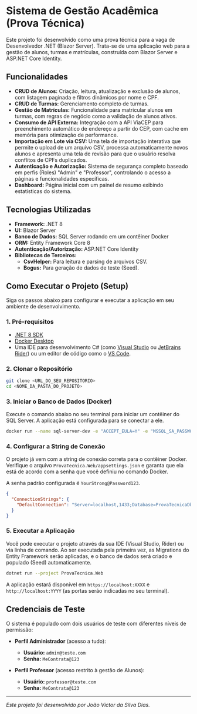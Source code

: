 # Sistema de Gestão Acadêmica (Prova Técnica)

Este projeto foi desenvolvido como uma prova técnica para a vaga de Desenvolvedor .NET (Blazor Server). Trata-se de uma aplicação web para a gestão de alunos, turmas e matrículas, construída com Blazor Server e ASP.NET Core Identity.

## Funcionalidades

* **CRUD de Alunos:** Criação, leitura, atualização e exclusão de alunos, com listagem paginada e filtros dinâmicos por nome e CPF.
* **CRUD de Turmas:** Gerenciamento completo de turmas.
* **Gestão de Matrículas:** Funcionalidade para matricular alunos em turmas, com regras de negócio como a validação de alunos ativos.
* **Consumo de API Externa:** Integração com a API ViaCEP para preenchimento automático de endereço a partir do CEP, com cache em memória para otimização de performance.
* **Importação em Lote via CSV:** Uma tela de importação interativa que permite o upload de um arquivo CSV, processa automaticamente novos alunos e apresenta uma tela de revisão para que o usuário resolva conflitos de CPFs duplicados.
* **Autenticação e Autorização:** Sistema de segurança completo baseado em perfis (Roles) "Admin" e "Professor", controlando o acesso a páginas e funcionalidades específicas.
* **Dashboard:** Página inicial com um painel de resumo exibindo estatísticas do sistema.

## Tecnologias Utilizadas

* **Framework:** .NET 8
* **UI:** Blazor Server
* **Banco de Dados:** SQL Server rodando em um contêiner Docker
* **ORM:** Entity Framework Core 8
* **Autenticação/Autorização:** ASP.NET Core Identity
* **Bibliotecas de Terceiros:**
    * **CsvHelper:** Para leitura e parsing de arquivos CSV.
    * **Bogus:** Para geração de dados de teste (Seed).

## Como Executar o Projeto (Setup)

Siga os passos abaixo para configurar e executar a aplicação em seu ambiente de desenvolvimento.

### 1. Pré-requisitos

* [.NET 8 SDK](https://dotnet.microsoft.com/download/dotnet/8.0)
* [Docker Desktop](https://www.docker.com/products/docker-desktop/)
* Uma IDE para desenvolvimento C# (como [Visual Studio](https://visualstudio.microsoft.com/) ou [JetBrains Rider](https://www.jetbrains.com/rider/)) ou um editor de código como o [VS Code](https://code.visualstudio.com/).

### 2. Clonar o Repositório

```bash
git clone <URL_DO_SEU_REPOSITORIO>
cd <NOME_DA_PASTA_DO_PROJETO>
```

### 3. Iniciar o Banco de Dados (Docker)

Execute o comando abaixo no seu terminal para iniciar um contêiner do SQL Server. A aplicação está configurada para se conectar a ele.

```bash
docker run --name sql-server-dev -e "ACCEPT_EULA=Y" -e "MSSQL_SA_PASSWORD=YourStrong@Password123" -p 1433:1433 -d [mcr.microsoft.com/mssql/server:2022-latest](https://mcr.microsoft.com/mssql/server:2022-latest)
```

### 4. Configurar a String de Conexão

O projeto já vem com a string de conexão correta para o contêiner Docker. Verifique o arquivo `ProvaTecnica.Web/appsettings.json` e garanta que ela está de acordo com a senha que você definiu no comando Docker.

A senha padrão configurada é `YourStrong@Password123`.

```json
{
  "ConnectionStrings": {
    "DefaultConnection": "Server=localhost,1433;Database=ProvaTecnicaDb;User Id=sa;Password=YourStrong@Password123;TrustServerCertificate=True"
  }
}
```

### 5. Executar a Aplicação

Você pode executar o projeto através da sua IDE (Visual Studio, Rider) ou via linha de comando. Ao ser executada pela primeira vez, as Migrations do Entity Framework serão aplicadas, e o banco de dados será criado e populado (Seed) automaticamente.

```bash
dotnet run --project ProvaTecnica.Web
```

A aplicação estará disponível em `https://localhost:XXXX` e `http://localhost:YYYY` (as portas serão indicadas no seu terminal).

## Credenciais de Teste

O sistema é populado com dois usuários de teste com diferentes níveis de permissão:

* **Perfil Administrador** (acesso a tudo):
    * **Usuário:** `admin@teste.com`
    * **Senha:** `MeContrata@123`

* **Perfil Professor** (acesso restrito à gestão de Alunos):
    * **Usuário:** `professor@teste.com`
    * **Senha:** `MeContrata@123`

---
*Este projeto foi desenvolvido por João Victor da Silva Dias.*